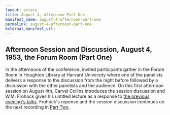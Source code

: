 ```yaml
---
layout: aviary
title: August 4, Afternoon Part One
manifest_name: august-4-afternoon-part-one
permalink: august-4-afternoon-part-one
external_manifest_url: 
---
```

## Afternoon Session and Discussion, August 4, 1953, the Forum Room (Part One)
In the afternoons of the conference, invited participants gather in the Forum Room in Houghton Library at Harvard University where one of the panelists delivers a response to the discussion from the night before followed by a discussion with the other panelists and the audience. On this first afternoon session on August 4th, Carvel Collins introduces the session discussion and W.M. Frohock gives his untitled lecture as a response to <a href="https://tanyaclement.github.io/harvard1953/august-3-evening-part-one">the previous evening's talks</a>. Frohock's reponse and the session discussion continues on the next recording in <a href="https://tanyaclement.github.io/harvard1953/august-4-afternoon-part-two">Part Two</a>.

